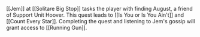 [[Jem]] at [[Solitare Big Stop]] tasks the player with finding August, a friend of Support Unit Hoover. This quest leads to [[Is You or Is You Ain't]] and [[Count Every Star]]. Completing the quest and listening to Jem's gossip will grant access to [[Running Gun]].